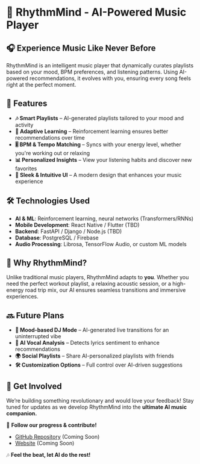 # 🎵 RhythmMind - AI-Powered Music Player


## 🎧 Experience Music Like Never Before
RhythmMind is an intelligent music player that dynamically curates playlists based on your mood, BPM preferences, and listening patterns. Using AI-powered recommendations, it evolves with you, ensuring every song feels right at the perfect moment.


## 🚀 Features
- **🎶 Smart Playlists** – AI-generated playlists tailored to your mood and activity
- **🔄 Adaptive Learning** – Reinforcement learning ensures better recommendations over time
- **🎚 BPM & Tempo Matching** – Syncs with your energy level, whether you're working out or relaxing
- **📊 Personalized Insights** – View your listening habits and discover new favorites
- **📱 Sleek & Intuitive UI** – A modern design that enhances your music experience


## 🛠️ Technologies Used
- **AI & ML**: Reinforcement learning, neural networks (Transformers/RNNs)
- **Mobile Development**: React Native / Flutter (TBD)
- **Backend**: FastAPI / Django / Node.js (TBD)
- **Database**: PostgreSQL / Firebase
- **Audio Processing**: Librosa, TensorFlow Audio, or custom ML models


## 🌟 Why RhythmMind?
Unlike traditional music players, RhythmMind adapts to **you**. Whether you need the perfect workout playlist, a relaxing acoustic session, or a high-energy road trip mix, our AI ensures seamless transitions and immersive experiences.


## 🔜 Future Plans
- **🎵 Mood-based DJ Mode** – AI-generated live transitions for an uninterrupted vibe
- **🧠 AI Vocal Analysis** – Detects lyrics sentiment to enhance recommendations
- **🌍 Social Playlists** – Share AI-personalized playlists with friends
- **🛠 Customization Options** – Full control over AI-driven suggestions
  

## 🚀 Get Involved
We’re building something revolutionary and would love your feedback! Stay tuned for updates as we develop RhythmMind into the **ultimate AI music companion.**


📌 **Follow our progress & contribute!**
- [GitHub Repository](#) (Coming Soon)
- [Website](#) (Coming Soon)

🎶 **Feel the beat, let AI do the rest!**



